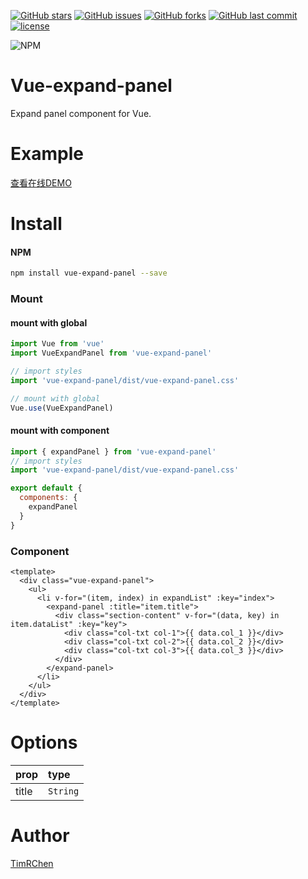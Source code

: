 [![GitHub stars](https://img.shields.io/github/stars/TimRChen/vue-expand-panel.svg?style=flat-square)](https://github.com/TimRChen/vue-expand-panel/stargazers)
[![GitHub issues](https://img.shields.io/github/issues/TimRChen/vue-expand-panel.svg?style=flat-square)](https://github.com/TimRChen/vue-expand-panel/issues)
[![GitHub forks](https://img.shields.io/github/forks/TimRChen/vue-expand-panel.svg?style=flat-square)](https://github.com/TimRChen/vue-expand-panel/network)
[![GitHub last commit](https://img.shields.io/github/last-commit/google/skia.svg?style=flat-square)](https://github.com/TimRChen/vue-expand-panel)
[![license](https://img.shields.io/github/license/mashape/apistatus.svg?style=flat-square)](https://github.com/TimRChen/vue-expand-panel)

![NPM](https://nodei.co/npm/vue-expand-panel.png?downloads=true&downloadRank=true&stars=true)


# Vue-expand-panel
Expand panel component for Vue.

# Example
[查看在线DEMO](https://timrchen.github.io/demo-item-display/vue-expand-panel/index.html)

# Install

#### NPM

``` bash
npm install vue-expand-panel --save
```

### Mount

#### mount with global

``` javascript
import Vue from 'vue'
import VueExpandPanel from 'vue-expand-panel'

// import styles
import 'vue-expand-panel/dist/vue-expand-panel.css'

// mount with global
Vue.use(VueExpandPanel)
```

#### mount with component

```javascript
import { expandPanel } from 'vue-expand-panel'
// import styles
import 'vue-expand-panel/dist/vue-expand-panel.css'

export default {
  components: {
    expandPanel
  }
}
```


### Component

```vue
<template>
  <div class="vue-expand-panel">
    <ul>
      <li v-for="(item, index) in expandList" :key="index">
        <expand-panel :title="item.title">
          <div class="section-content" v-for="(data, key) in item.dataList" :key="key">
            <div class="col-txt col-1">{{ data.col_1 }}</div>
            <div class="col-txt col-2">{{ data.col_2 }}</div>
            <div class="col-txt col-3">{{ data.col_3 }}</div>
          </div>
        </expand-panel>
      </li>
    </ul>
  </div>
</template>
```


# Options

| prop       | type     |
| :--------  | :----- |
| title      | `String` |


# Author
[TimRChen](https://github.com/TimRChen)


